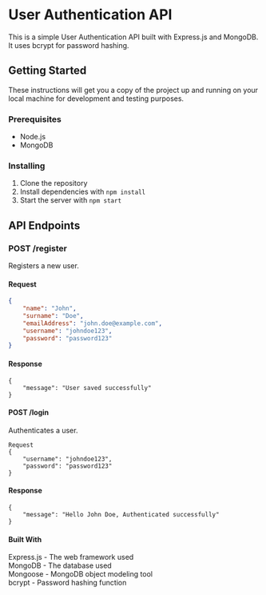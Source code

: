 
# User Authentication API

This is a simple User Authentication API built with Express.js and MongoDB. It uses bcrypt for password hashing.

## Getting Started

These instructions will get you a copy of the project up and running on your local machine for development and testing purposes.

### Prerequisites

- Node.js
- MongoDB

### Installing

1. Clone the repository
2. Install dependencies with `npm install`
3. Start the server with `npm start`

## API Endpoints

### POST /register

Registers a new user.

#### Request

```json
{
    "name": "John",
    "surname": "Doe",
    "emailAddress": "john.doe@example.com",
    "username": "johndoe123",
    "password": "password123"
}
```
#### Response
```
{
    "message": "User saved successfully"
}
```

#### POST /login
Authenticates a user.
```
Request
{
    "username": "johndoe123",
    "password": "password123"
}
```
#### Response
```
{
    "message": "Hello John Doe, Authenticated successfully"
}
```
#### Built With
Express.js - The web framework used    
MongoDB - The database used    
Mongoose - MongoDB object modeling tool    
bcrypt - Password hashing function    
